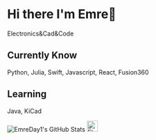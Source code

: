 #  Hi there I'm Emre👋

Electronics&Cad&Code

## Currently Know
Python, Julia, Swift, Javascript, React, Fusion360

## Learning
Java, KiCad


<img src="https://github-readme-stats.vercel.app/api?username=EmreDay1&theme=default&show_icons=true&hide_border=true&count_private=true" alt="EmreDay1's GitHub Stats" />

<img width="25" alt="Ekran Resmi 2025-01-21 20 40 32" src="https://github.com/user-attachments/assets/584f6bd9-f5de-43e9-9ef2-664ae806be33" />
